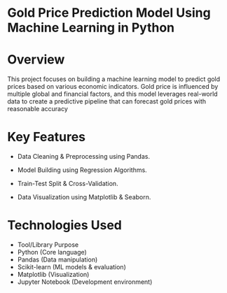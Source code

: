 # Gold Price Prediction Model Using Machine Learning in Python
# Overview
This project focuses on building a machine learning model to predict gold prices based on various economic indicators. Gold price is influenced by multiple global and financial factors, and this model leverages real-world data to create a predictive pipeline that can forecast gold prices with reasonable accuracy

# Key Features
- Data Cleaning & Preprocessing using Pandas. <br>

- Model Building using Regression Algorithms.  <br>

- Train-Test Split & Cross-Validation. <br>

- Data Visualization using Matplotlib & Seaborn. <br>

# Technologies Used
- Tool/Library	Purpose <br>
- Python (Core language) <br>
- Pandas	(Data manipulation) <br>
- Scikit-learn	(ML models & evaluation) <br>
- Matplotlib 	(Visualization) <br>
- Jupyter Notebook	(Development environment) <br>



